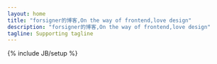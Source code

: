 ```yaml
---
layout: home
title: "forsigner的博客,On the way of frontend,love design"
description: "forsigner的博客,On the way of frontend,love design"
tagline: Supporting tagline
---
```

{% include JB/setup %}


